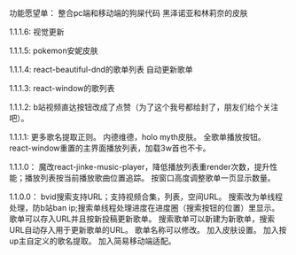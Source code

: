 功能愿望单：
整合pc端和移动端的狗屎代码
黑泽诺亚和林莉奈的皮肤

1.1.1.6:
视觉更新

1.1.1.5:
pokemon安妮皮肤

1.1.1.4:
react-beautiful-dnd的歌单列表
自动更新歌单

1.1.1.3:
react-window的歌列表

1.1.1.2:
b站视频直达按钮改成了点赞（为了这个我号都给封了，朋友们给个关注吧）。

1.1.1.1:
更多歌名提取正则。
内德维德，holo myth皮肤。
全歌单播放按钮。
react-window重置的主界面播放列表，加载3w首也不卡。

1.1.1.0：
魔改react-jinke-music-player，降低播放列表重render次数，提升性能；播放列表按当前播放歌曲位置追踪。
按窗口高度调整歌单一页显示数量。

1.1.0.0：
bvid搜索支持URL；支持视频合集，列表，空间URL。
搜索改为单线程处理，防b站ban ip;搜索单线程处理进度在进度圈（搜索按钮的位置）里显示。
歌单可以存入URL并且按新投稿更新歌单。
搜索歌单可以新建为新歌单，搜索URL自动存入用于更新歌单的URL。
歌单名称可以修改。
加入皮肤设置。
加入按up主自定义的歌名提取。
加入简易移动端适配。